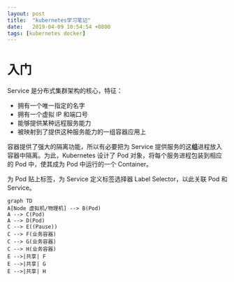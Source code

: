 ```yaml
---
layout: post
title:  "kubernetes学习笔记"
date:   2019-04-09 10:54:54 +0800
tags: [kubernetes docker]
---
```




# 入门

Service 是分布式集群架构的核心，特征：

* 拥有一个唯一指定的名字
* 拥有一个虚拟 IP 和端口号
* 能够提供某种远程服务能力
* 被映射到了提供这种服务能力的一组容器应用上

容器提供了强大的隔离功能，所以有必要把为 Service 提供服务的这**组**进程放入容器中隔离。为此，Kubernetes 设计了 Pod 对象，将每个服务进程包装到相应的 Pod 中，使其成为 Pod 中运行的一个 Container。  

为 Pod 贴上标签，为 Service 定义标签选择器 Label Selector，以此关联 Pod 和 Service。



```mermaid
graph TD
A[Node 虚拟机/物理机] --> B(Pod)
A --> C(Pod)
A --> D(Pod)
C --> E((Pause))
C --> F(业务容器)
C --> G(业务容器)
C --> H(业务容器)
E -->|共享| F
E -->|共享| G
E -->|共享| H
```

